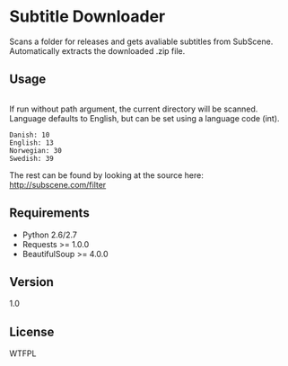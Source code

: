 Subtitle Downloader
=========

Scans a folder for releases and gets avaliable subtitles from SubScene. Automatically extracts the downloaded .zip file.

Usage
-
```python SubtitleDownloader.py <path> -l language
```

If run without path argument, the current directory will be scanned.
Language defaults to English, but can be set using a language code (int).

```
Danish: 10
English: 13
Norwegian: 30
Swedish: 39
```

The rest can be found by looking at the source here:
http://subscene.com/filter

Requirements
-
* Python 2.6/2.7
* Requests >= 1.0.0
* BeautifulSoup >= 4.0.0

Version
-

1.0

License
-
WTFPL